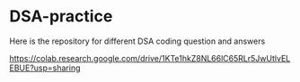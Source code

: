 # DSA-practice
Here is the repository for different DSA coding question and answers

https://colab.research.google.com/drive/1KTe1hkZ8NL66lC65RLr5JwUtlvELEBUE?usp=sharing
